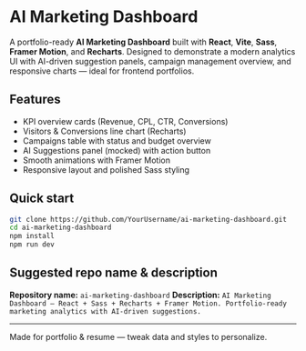 # AI Marketing Dashboard

A portfolio-ready **AI Marketing Dashboard** built with **React**, **Vite**, **Sass**, **Framer Motion**, and **Recharts**.
Designed to demonstrate a modern analytics UI with AI-driven suggestion panels, campaign management overview, and responsive charts — ideal for frontend portfolios.

## Features
- KPI overview cards (Revenue, CPL, CTR, Conversions)
- Visitors & Conversions line chart (Recharts)
- Campaigns table with status and budget overview
- AI Suggestions panel (mocked) with action button
- Smooth animations with Framer Motion
- Responsive layout and polished Sass styling

## Quick start
```bash
git clone https://github.com/YourUsername/ai-marketing-dashboard.git
cd ai-marketing-dashboard
npm install
npm run dev
```

## Suggested repo name & description
**Repository name:** `ai-marketing-dashboard`
**Description:** `AI Marketing Dashboard — React + Sass + Recharts + Framer Motion. Portfolio-ready marketing analytics with AI-driven suggestions.`

---
Made for portfolio & resume — tweak data and styles to personalize.
